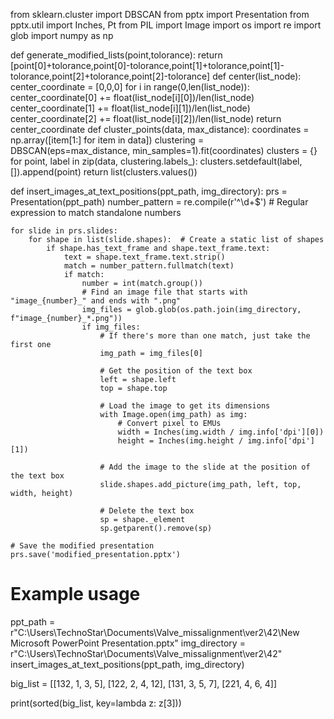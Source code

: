 from sklearn.cluster import DBSCAN
from pptx import Presentation
from pptx.util import Inches, Pt
from PIL import Image
import os
import re
import glob
import numpy as np

def generate_modified_lists(point,tolorance):
    return [point[0]+tolorance,point[0]-tolorance,point[1]+tolorance,point[1]-tolorance,point[2]+tolorance,point[2]-tolorance]
def center(list_node):
    center_coordinate = [0,0,0] 
    for i in range(0,len(list_node)):
        center_coordinate[0] += float(list_node[i][0])/len(list_node)
        center_coordinate[1] += float(list_node[i][1])/len(list_node)
        center_coordinate[2] += float(list_node[i][2])/len(list_node)
    return center_coordinate
def cluster_points(data, max_distance):
    coordinates = np.array([item[1:] for item in data])
    clustering = DBSCAN(eps=max_distance, min_samples=1).fit(coordinates)
    clusters = {}
    for point, label in zip(data, clustering.labels_):
        clusters.setdefault(label, []).append(point)
    return list(clusters.values())


def insert_images_at_text_positions(ppt_path, img_directory):
    prs = Presentation(ppt_path)
    number_pattern = re.compile(r'^\d+$')  # Regular expression to match standalone numbers

    for slide in prs.slides:
        for shape in list(slide.shapes):  # Create a static list of shapes
            if shape.has_text_frame and shape.text_frame.text:
                text = shape.text_frame.text.strip()
                match = number_pattern.fullmatch(text)
                if match:
                    number = int(match.group())
                    # Find an image file that starts with "image_{number}_" and ends with ".png"
                    img_files = glob.glob(os.path.join(img_directory, f"image_{number}_*.png"))
                    if img_files:
                        # If there's more than one match, just take the first one
                        img_path = img_files[0]

                        # Get the position of the text box
                        left = shape.left
                        top = shape.top

                        # Load the image to get its dimensions
                        with Image.open(img_path) as img:
                            # Convert pixel to EMUs
                            width = Inches(img.width / img.info['dpi'][0])
                            height = Inches(img.height / img.info['dpi'][1])

                        # Add the image to the slide at the position of the text box
                        slide.shapes.add_picture(img_path, left, top, width, height)

                        # Delete the text box
                        sp = shape._element
                        sp.getparent().remove(sp)

    # Save the modified presentation
    prs.save('modified_presentation.pptx')

# Example usage
ppt_path = r"C:\Users\TechnoStar\Documents\Valve_missalignment\ver2\42\New Microsoft PowerPoint Presentation.pptx"
img_directory = r"C:\Users\TechnoStar\Documents\Valve_missalignment\ver2\42"
insert_images_at_text_positions(ppt_path, img_directory)


big_list = [[132, 1, 3, 5], [122, 2, 4, 12], [131, 3, 5, 7], [221, 4, 6, 4]]

print(sorted(big_list, key=lambda z: z[3]))


